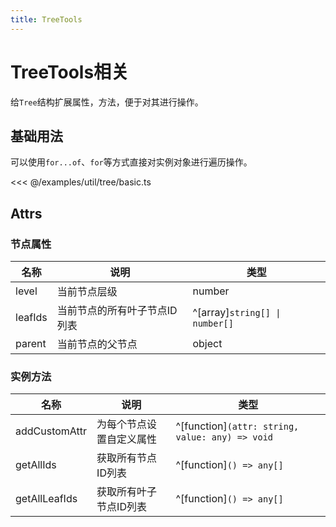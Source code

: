 ```yaml
---
title: TreeTools
---
```


# TreeTools相关

给`Tree`结构扩展属性，方法，便于对其进行操作。

## 基础用法

可以使用`for...of`、`for`等方式直接对实例对象进行遍历操作。

<<< @/examples/util/tree/basic.ts

## Attrs

### 节点属性

| 名称    | 说明                         | 类型                           |
| ------- | ---------------------------- | ------------------------------ |
| level   | 当前节点层级                 | number                         |
| leafIds | 当前节点的所有叶子节点ID列表 | ^[array]`string[] \| number[]` |
| parent  | 当前节点的父节点             | object                         |

### 实例方法

| 名称          | 说明                     | 类型                                            |
| ------------- | ------------------------ | ----------------------------------------------- |
| addCustomAttr | 为每个节点设置自定义属性 | ^[function]`(attr: string, value: any) => void` |
| getAllIds     | 获取所有节点ID列表       | ^[function]`() => any[]`                        |
| getAllLeafIds | 获取所有叶子节点ID列表   | ^[function]`() => any[]`                        |
